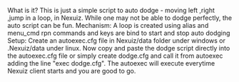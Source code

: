 What is it?
This is just a simple script to auto dodge - moving left ,right ,jump in a loop, in Nexuiz. 
While one may not be able to dodge perfectly, the auto script can be fun.
 Mechanism: A loop is created using alias and menu_cmd rpn commands and keys are bind to start and stop auto dodging 
Setup: Create an autoexec.cfg file in Nexuiz/data folder under windows or .Nexuiz/data under linux. 
Now copy and paste the dodge script directly into the autoexec.cfg file or simply create dodge.cfg and 
call it from autoexec adding the line "exec dodge.cfg". 
The autoexec will execute everytime Nexuiz client starts and you are good to go.
